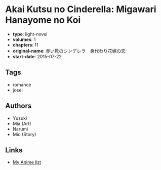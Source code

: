 # Akai Kutsu no Cinderella: Migawari Hanayome no Koi

-   **type**: light-novel
-   **volumes**: 1
-   **chapters**: 11
-   **original-name**: 赤い靴のシンデレラ　身代わり花嫁の恋
-   **start-date**: 2015-07-22

## Tags

-   romance
-   josei

## Authors

-   Yuzuki
-   Mia (Art)
-   Narumi
-   Mio (Story)

## Links

-   [My Anime list](https://myanimelist.net/manga/101876/Akai_Kutsu_no_Cinderella__Migawari_Hanayome_no_Koi)
